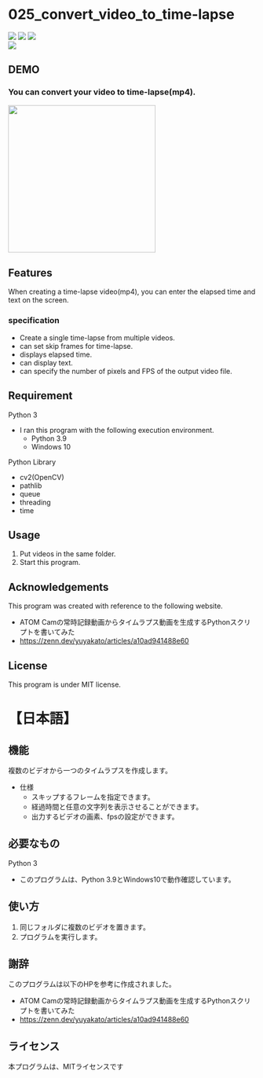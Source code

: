 # 025_convert_video_to_time-lapse
![](https://img.shields.io/badge/type-python3-brightgreen)  ![](https://img.shields.io/badge/windows%20build-passing-brightgreen) ![](https://img.shields.io/badge/license-MIT-brightgreen)   
![](https://img.shields.io/badge/libraly-OpenCV-blue)

## DEMO
### You can convert your video to time-lapse(mp4).  
<img src="https://user-images.githubusercontent.com/44888139/139433664-940ce14c-3ef8-4d24-9804-0b45023a3f23.png" height="300px">  

## Features
When creating a time-lapse video(mp4), you can enter the elapsed time and text on the screen. 

### specification
- Create a single time-lapse from multiple videos.
- can set skip frames for time-lapse.
- displays elapsed time.
- can display text.
- can specify the number of pixels and FPS of the output video file.

## Requirement 
Python 3
 - I ran this program with the following execution environment.
   - Python 3.9
   - Windows 10

Python Library
  - cv2(OpenCV)
  - pathlib
  - queue
  - threading
  - time


## Usage
1. Put videos in the same folder.
1. Start this program.


## Acknowledgements
This program was created with reference to the following website.

- ATOM Camの常時記録動画からタイムラプス動画を生成するPythonスクリプトを書いてみた
- https://zenn.dev/yuyakato/articles/a10ad941488e60

## License
This program is under MIT license.  

# 【日本語】

## 機能
複数のビデオから一つのタイムラプスを作成します。
- 仕様
  - スキップするフレームを指定できます。
  - 経過時間と任意の文字列を表示させることができます。
  - 出力するビデオの画素、fpsの設定ができます。

## 必要なもの
Python 3
- このプログラムは、Python 3.9とWindows10で動作確認しています。

## 使い方
1. 同じフォルダに複数のビデオを置きます。
1. プログラムを実行します。


## 謝辞
このプログラムは以下のHPを参考に作成されました。

- ATOM Camの常時記録動画からタイムラプス動画を生成するPythonスクリプトを書いてみた
- https://zenn.dev/yuyakato/articles/a10ad941488e60

## ライセンス
本プログラムは、MITライセンスです
